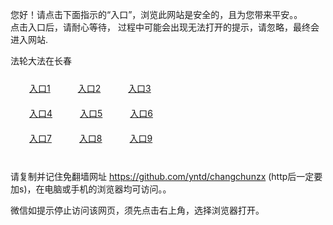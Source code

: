 您好！请点击下面指示的“入口”，浏览此网站是安全的，且为您带来平安。。 <br/>
点击入口后，请耐心等待， 过程中可能会出现无法打开的提示，请忽略，最终会进入网站. </br>

法轮大法在长春<br/>
<div style="padding:10px"><a style="margin:20px" target="_blank" href="https://dhr63rvr5xv2f.cloudfront.net/2Qpsp?fseyvw" id="ccLink1" rel="nofollow">入口1</a> <a target="_blank" style="margin:20px" href="https://d211s5ot01w6ls.cloudfront.net/2Qpsp?kinklv" id="ccLink2" rel="nofollow">入口2</a> <a style="margin:20px" target="_blank" href="https://d3tzfof0muvt32.cloudfront.net/2Qpsp?udznxrfo" id="ccLink3" rel="nofollow">入口3</a></div>

<div style="padding:10px" ><a style="margin:20px" target="_blank" href="https://dhr63rvr5xv2f.cloudfront.net/2Qpsp?fseyvw" id="ccLink4" rel="nofollow">入口4</a> <a style="margin:20px" href="https://d211s5ot01w6ls.cloudfront.net/2Qpsp?kinklv" target="_blank" id="ccLink5" rel="nofollow">入口5</a> <a style="margin:20px" href="https://d3tzfof0muvt32.cloudfront.net/2Qpsp?udznxrfo" target="_blank" id="ccLink6" rel="nofollow">入口6</a></div>

<div style="padding:10px"><a style="margin:20px" target="_blank" href="https://dhr63rvr5xv2f.cloudfront.net/2Qpsp?fseyvw" id="ccLink7" rel="nofollow">入口7</a> <a style="margin:20px" href="https://d211s5ot01w6ls.cloudfront.net/2Qpsp?kinklv" target="_blank" id="ccLink8" rel="nofollow">入口8</a> <a style="margin:20px" target="_blank" href="https://d3tzfof0muvt32.cloudfront.net/2Qpsp?udznxrfo" id="ccLink9" rel="nofollow">入口9</a></div>

<br/>



请复制并记住免翻墙网址 https://github.com/yntd/changchunzx (http后一定要加s)，在电脑或手机的浏览器均可访问。。<br/>

微信如提示停止访问该网页，须先点击右上角，选择浏览器打开。
